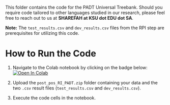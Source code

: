 This folder contains the code for the PADT Universal Treebank. Should you require code tailored to other languages studied in our research, please feel free to reach out to us at **SHAREFAH at KSU dot EDU dot SA**.

**Note:** The `test_results.csv` and `dev_results.csv` files from the RPI step are prerequisites for utilizing this code.

# How to Run the Code

1. Navigate to the Colab notebook by clicking on the badge below:[![Open In Colab](https://colab.research.google.com/assets/colab-badge.svg%29)](https://colab.research.google.com/drive/11IACgjNyjIfoE0-hSX8SaAjMmYKgYkuL?usp=drive_link)

6. Upload the `post_pos_RI_PADT.zip` folder containing your data and the two `.csv` result files (`test_results.csv` and `dev_results.csv`).

7. Execute the code cells in the notebook.



